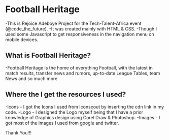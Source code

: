 # Football Heritage

-This is Rejoice Adeboye Project for the Tech-Talent-Africa event (@code_the_future).
-It was created mainly with HTML & CSS.
-Though I used some Javascript to get responsiveness in the navigation menu on mobile devices.

## What is Football Heritage?

-Football Heritage is the home of everything Football, with the latest in match results, transfer news and rumors, up-to-date League Tables, team News and so much more

## Where the I get the resources I used?

-Icons - I got the Icons I used from Iconscout by inserting the cdn link in my code.
-Logo - I designed the Logo myself being that I have a prior knowledge of Graphics design using Corel Draw & Photoshop.
-Images - I got most of the images I used from google and twitter.

Thank You!!!
